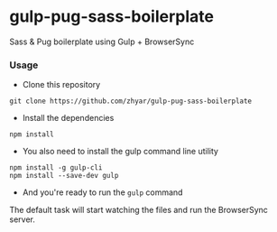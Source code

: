 # gulp-pug-sass-boilerplate
Sass &amp; Pug boilerplate using Gulp + BrowserSync

### Usage
- Clone this repository
```
git clone https://github.com/zhyar/gulp-pug-sass-boilerplate
```
- Install the dependencies
```
npm install
```
- You also need to install the gulp command line utility
```
npm install -g gulp-cli
npm install --save-dev gulp
```
- And you're ready to run the `gulp` command


The default task will start watching the files and run the BrowserSync server.
